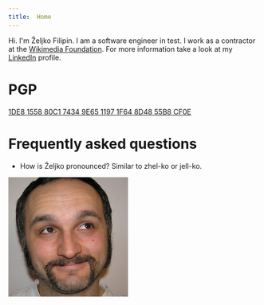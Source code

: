 ```yaml
---
title:  Home
---
```

Hi. I'm Željko Filipin. I am a software engineer in test. I work as a contractor at the [Wikimedia Foundation](https://wikimediafoundation.org/). For more information take a look at my [LinkedIn](https://www.linkedin.com/in/zeljkofilipin) profile.

# PGP

[1DE8 1558 80C1 7434 9E65 1197 1F64 8D48 55B8 CF0E](/assets/pgp.asc)

# Frequently asked questions

- How is Željko pronounced? Similar to zhel-ko or jell-ko.

![Željko Filipin](assets/zeljko_240_240.jpg)
